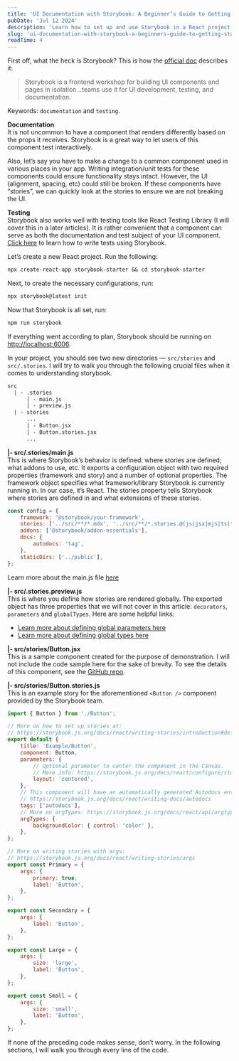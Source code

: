 ```yaml
---
title: 'UI Documentation with Storybook: A Beginner’s Guide to Getting Started'
pubDate: 'Jul 12 2024'
description: 'Learn how to set up and use Storybook in a React project for documenting and testing UI components in isolation. This guide breaks down its core files and features. Build, preview, and maintain your UI with confidence.'
slug: 'ui-documentation-with-storybook-a-beginners-guide-to-getting-started'
readTime: 4
---
```


First off, what the heck is Storybook? This is how the [official doc](https://storybook.js.org/) describes it:

> Storybook is a frontend workshop for building UI components and pages in isolation…teams use it for UI development, testing, and documentation.

Keywords: `documentation` and `testing`.

**Documentation**  
It is not uncommon to have a component that renders differently based on the props it receives. Storybook is a great way to let users of this component test interactively.

Also, let’s say you have to make a change to a common component used in various places in your app. Writing integration/unit tests for these components could ensure functionality stays intact. However, the UI (alignment, spacing, etc) could still be broken. If these components have “stories”, we can quickly look at the stories to ensure we are not breaking the UI.

**Testing**  
Storybook also works well with testing tools like React Testing Library (I will cover this in a later articles). It is rather convenient that a component can serve as both the documentation and test subject of your UI component. [Click here](https://www.youtube.com/watch?v=k6NG96awIJ0) to learn how to write tests using Storybook.

Let’s create a new React project. Run the following:

```txt
npx create-react-app storybook-starter && cd storybook-starter
```

Next, to create the necessary configurations, run:

```txt
npx storybook@latest init
```

Now that Storybook is all set, run:

```txt
npm run storybook
```

If everything went according to plan, Storybook should be running on [http://localhost:6006](http://localhost:6006).

In your project, you should see two new directories — `src/stories` and `src/.stories`. I will try to walk you through the following crucial files when it comes to understanding storybook.

```txt
src
  | - .stories
      | - main.js
      | - preview.js
  | - stories
      ...
      | - Button.jsx
      | - Button.stories.jsx
      ...
```

**|- src/.stories/main.js**  
This is where Storybook’s behavior is defined: where stories are defined; what addons to use, etc. It exports a configuration object with two required properties (framework and story) and a number of optional properties. The framework object specifies what framework/library Storybook is currently running in. In our case, it’s React. The stories property tells Storybook where stories are defined in and what extensions of these stories.

```js
const config = {
	framework: '@storybook/your-framework',
	stories: ['../src/**/*.mdx', '../src/**/*.stories.@(js|jsx|mjs|ts|tsx)'],
	addons: ['@storybook/addon-essentials'],
	docs: {
		autodocs: 'tag',
	},
	staticDirs: ['../public'],
};
```

Learn more about the main.js file [here](https://storybook.js.org/docs/react/api/main-config)

**|- src/.stories.preview.js**  
This is where you define how stories are rendered globally. The exported object has three properties that we will not cover in this article: `decorators`, `parameters` and `globalTypes`. Here are some helpful links:

- [Learn more about defining global parameters here](https://storybook.js.org/docs/react/writing-stories/parameters#global-parameters)
- [Learn more about defining global types here](https://storybook.js.org/docs/react/essentials/toolbars-and-globals#global-types-and-the-toolbar-annotation)

**|- src/stories/Button.jsx**  
This is a sample component created for the purpose of demonstration. I will not include the code sample here for the sake of brevity. To see the details of this component, see the [GitHub repo](https://github.com/O-Osahon/storybook-starter/blob/master/src/stories/Button.jsx).

**|- src/stories/Button.stories.js**  
This is an example story for the aforementioned `<Button />` component provided by the Storybook team.

```js
import { Button } from './Button';

// More on how to set up stories at:
// https://storybook.js.org/docs/react/writing-stories/introduction#default-export
export default {
	title: 'Example/Button',
	component: Button,
	parameters: {
		// Optional parameter to center the component in the Canvas.
		// More info: https://storybook.js.org/docs/react/configure/story-layout
		layout: 'centered',
	},
	// This component will have an automatically generated Autodocs entry:
	// https://storybook.js.org/docs/react/writing-docs/autodocs
	tags: ['autodocs'],
	// More on argTypes: https://storybook.js.org/docs/react/api/argtypes
	argTypes: {
		backgroundColor: { control: 'color' },
	},
};

// More on writing stories with args:
// https://storybook.js.org/docs/react/writing-stories/args
export const Primary = {
	args: {
		primary: true,
		label: 'Button',
	},
};

export const Secondary = {
	args: {
		label: 'Button',
	},
};

export const Large = {
	args: {
		size: 'large',
		label: 'Button',
	},
};

export const Small = {
	args: {
		size: 'small',
		label: 'Button',
	},
};
```

If none of the preceding code makes sense, don’t worry. In the following sections, I will walk you through every line of the code.

<!-- ```js
- const result = oldFunction() // [!code --]
+ const result = newFunction() // [!code ++]
```  -->
